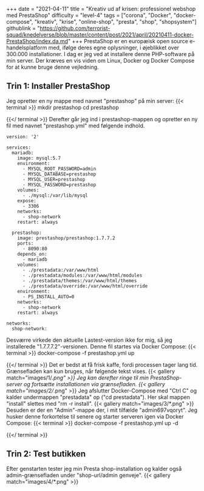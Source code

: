+++
date = "2021-04-11"
title = "Kreativ ud af krisen: professionel webshop med PrestaShop"
difficulty = "level-4"
tags = ["corona", "Docker", "docker-compose", "kreativ", "krise", "online-shop", "presta", "shop", "shopsystem"]
githublink = "https://github.com/terrorist-squad/knedelverse/blob/master/content/post/2021/april/20210411-docker-PrestaShop/index.da.md"
+++
PrestaShop er en europæisk open source e-handelsplatform med, ifølge deres egne oplysninger, i øjeblikket over 300.000 installationer. I dag er jeg ved at installere denne PHP-software på min server. Der kræves en vis viden om Linux, Docker og Docker Compose for at kunne bruge denne vejledning.
## Trin 1: Installer PrestaShop
Jeg opretter en ny mappe med navnet "prestashop" på min server:
{{< terminal >}}
mkdir prestashop
cd prestashop

{{</ terminal >}}
Derefter går jeg ind i prestashop-mappen og opretter en ny fil med navnet "prestashop.yml" med følgende indhold.
```
version: '2'

services:
  mariadb:
    image: mysql:5.7
    environment:
      - MYSQL_ROOT_PASSWORD=admin
      - MYSQL_DATABASE=prestashop
      - MYSQL_USER=prestashop
      - MYSQL_PASSWORD=prestashop
    volumes:
      - ./mysql:/var/lib/mysql
    expose:
      - 3306
    networks:
      - shop-network
    restart: always

  prestashop:
    image: prestashop/prestashop:1.7.7.2
    ports:
      - 8090:80
    depends_on:
      - mariadb
    volumes:
      - ./prestadata:/var/www/html
      - ./prestadata/modules:/var/www/html/modules
      - ./prestadata/themes:/var/www/html/themes
      - ./prestadata/override:/var/www/html/override
    environment:
      - PS_INSTALL_AUTO=0
    networks:
      - shop-network
    restart: always

networks:
  shop-network:

```
Desværre virkede den aktuelle Lastest-version ikke for mig, så jeg installerede "1.7.7.7.2"-versionen. Denne fil startes via Docker Compose:
{{< terminal >}}
docker-compose -f prestashop.yml up

{{</ terminal >}}
Det er bedst at få frisk kaffe, fordi processen tager lang tid. Grænsefladen kan kun bruges, når følgende tekst vises.
{{< gallery match="images/1/*.png" >}}
Jeg kan derefter ringe til min PrestaShop-server og fortsætte installationen via grænsefladen.
{{< gallery match="images/2/*.png" >}}
Jeg afslutter Docker-Compose med "Ctrl C" og kalder undermappen "prestadata" op ("cd prestadata"). Her skal mappen "install" slettes med "rm -r install".
{{< gallery match="images/3/*.png" >}}
Desuden er der en "Admin"-mappe der, i mit tilfælde "admin697vqoryt". Jeg husker denne forkortelse til senere og starter serveren igen via Docker Compose:
{{< terminal >}}
docker-compose -f prestashop.yml up -d

{{</ terminal >}}

## Trin 2: Test butikken
Efter genstarten tester jeg min Presta shop-installation og kalder også admin-grænsefladen under "shop-url/admin genveje".
{{< gallery match="images/4/*.png" >}}